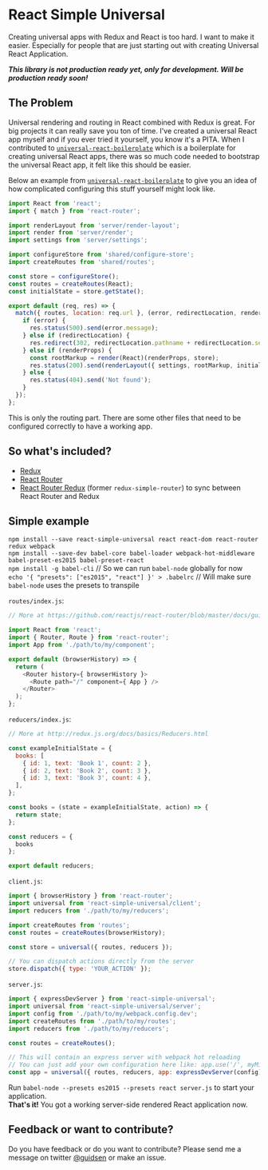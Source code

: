 # React Simple Universal
Creating universal apps with Redux and React is too hard. I want to make it easier. Especially for people that are just starting out with creating Universal React Application.

_**This library is not production ready yet, only for development. Will be production ready soon!**_

## The Problem
Universal rendering and routing in React combined with Redux is great. For big projects it can really save you ton of time.
I've created a universal React app myself and if you ever tried it yourself, you know it's a PITA. 
When I contributed to [`universal-react-boilerplate`](https://github.com/cloverfield-tools/universal-react-boilerplate) which is a boilerplate for creating universal React apps, there was so much code needed to bootstrap the universal React app, it felt like this should be easier.

Below an example from [`universal-react-boilerplate`](https://github.com/cloverfield-tools/universal-react-boilerplate) to give you an idea of how complicated configuring this stuff yourself might look like.

```javascript
import React from 'react';
import { match } from 'react-router';

import renderLayout from 'server/render-layout';
import render from 'server/render';
import settings from 'server/settings';

import configureStore from 'shared/configure-store';
import createRoutes from 'shared/routes';

const store = configureStore();
const routes = createRoutes(React);
const initialState = store.getState();

export default (req, res) => {
  match({ routes, location: req.url }, (error, redirectLocation, renderProps) => {
    if (error) {
      res.status(500).send(error.message);
    } else if (redirectLocation) {
      res.redirect(302, redirectLocation.pathname + redirectLocation.search);
    } else if (renderProps) {
      const rootMarkup = render(React)(renderProps, store);
      res.status(200).send(renderLayout({ settings, rootMarkup, initialState }));
    } else {
      res.status(404).send('Not found');
    }
  });
};
```

This is only the routing part. There are some other files that need to be configured correctly to have a working app.

## So what's included?
- [Redux](https://github.com/rackt/redux)
- [React Router](https://github.com/rackt/react-router)
- [React Router Redux](https://github.com/rackt/react-router-redux) (former `redux-simple-router`) to sync between React Router and Redux

## Simple example

`npm install --save react-simple-universal react react-dom react-router redux webpack`  
`npm install --save-dev babel-core babel-loader webpack-hot-middleware babel-preset-es2015 babel-preset-react`  
`npm install -g babel-cli` // So we can run `babel-node` globally for now  
`echo '{ "presets": ["es2015", "react"] }' > .babelrc` // Will make sure `babel-node` uses the presets to transpile

`routes/index.js`:
```javascript
// More at https://github.com/reactjs/react-router/blob/master/docs/guides/RouteConfiguration.md

import React from 'react';
import { Router, Route } from 'react-router';
import App from './path/to/my/component';

export default (browserHistory) => {
  return (
    <Router history={ browserHistory }>
      <Route path="/" component={ App } />
    </Router>
  );
};
```

`reducers/index.js`:
```javascript
// More at http://redux.js.org/docs/basics/Reducers.html

const exampleInitialState = {
  books: [
    { id: 1, text: 'Book 1', count: 2 },
    { id: 2, text: 'Book 2', count: 3 },
    { id: 3, text: 'Book 3', count: 4 },
  ],
};

const books = (state = exampleInitialState, action) => {
  return state;
};

const reducers = {
  books
};

export default reducers;
```

`client.js`:
```javascript
import { browserHistory } from 'react-router';
import universal from 'react-simple-universal/client';
import reducers from './path/to/my/reducers';

import createRoutes from 'routes';
const routes = createRoutes(browserHistory);

const store = universal({ routes, reducers });

// You can dispatch actions directly from the server
store.dispatch({ type: 'YOUR_ACTION' });
```

`server.js`:
```javascript
import { expressDevServer } from 'react-simple-universal';
import universal from 'react-simple-universal/server';
import config from './path/to/my/webpack.config.dev';
import createRoutes from './path/to/my/routes';
import reducers from './path/to/my/reducers';

const routes = createRoutes();

// This will contain an express server with webpack hot reloading
// You can just add your own configuration here like: app.use('/', myMiddleware)
const app = universal({ routes, reducers, app: expressDevServer(config) });
```

Run `babel-node --presets es2015 --presets react server.js` to start your application.  
**That's it!** You got a working server-side rendered React application now.

## Feedback or want to contribute?
Do you have feedback or do you want to contribute? Please send me a message on twitter [@guidsen](https://twitter.com/guidsen) or make an issue.

